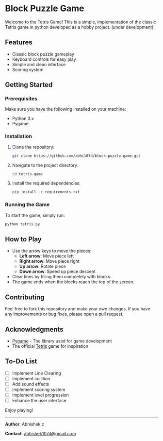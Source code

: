 # Block Puzzle Game

Welcome to the Tetris Game! This is a simple, implementation of the classic Tetris game in python developed as a hobby project.
(under development)

## Features

- Classic block puzzle gameplay 
- Keyboard controls for easy play
- Simple and clean interface
- Scoring system

## Getting Started

### Prerequisites

Make sure you have the following installed on your machine:

- Python 3.x
- Pygame

### Installation

1. Clone the repository:
    ```sh
    git clone https://github.com/abhi107d/block-puzzle-game.git
    ```
2. Navigate to the project directory:
    ```sh
    cd tetris-game
    ```
3. Install the required dependencies:
    ```sh
    pip install -r requirements.txt
    ```

### Running the Game

To start the game, simply run:
```sh
python tetris.py
```

## How to Play

- Use the arrow keys to move the pieces:
  - **Left arrow**: Move piece left
  - **Right arrow**: Move piece right
  - **Up arrow**: Rotate piece
  - **Down arrow**: Speed up piece descent
- Clear lines by filling them completely with blocks.
- The game ends when the blocks reach the top of the screen.

## Contributing

Feel free to fork this repository and make your own changes. If you have any improvements or bug fixes, please open a pull request.

## Acknowledgments

- [Pygame](https://www.pygame.org/) - The library used for game development
- The official [Tetris](https://tetris.com/) game for inspiration

## To-Do List

- [ ] Implement Line Clearing 
- [ ] Implement collition
- [ ] Add sound effects
- [ ] Implement scoring system
- [ ] Implement level progression
- [ ] Enhance the user interface

Enjoy playing!

---

**Author**: Abhishek c

**Contact**: abhishek107d@gmail.com

